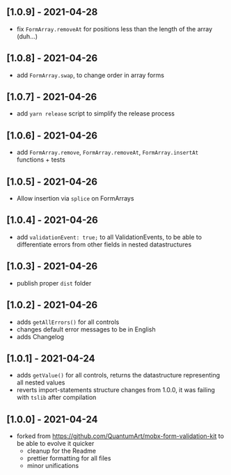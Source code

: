 ## [1.0.9] - 2021-04-28

- fix `FormArray.removeAt` for positions less than the length of the array (duh...)

## [1.0.8] - 2021-04-26

- add `FormArray.swap`, to change order in array forms

## [1.0.7] - 2021-04-26

- add `yarn release` script to simplify the release process

## [1.0.6] - 2021-04-26

- add `FormArray.remove`, `FormArray.removeAt`, `FormArray.insertAt` functions + tests

## [1.0.5] - 2021-04-26

- Allow insertion via `splice` on FormArrays

## [1.0.4] - 2021-04-26

- add `validationEvent: true;` to all ValidationEvents, to be able to differentiate errors from other fields in nested datastructures

## [1.0.3] - 2021-04-26

- publish proper `dist` folder

## [1.0.2] - 2021-04-26

- adds `getAllErrors()` for all controls
- changes default error messages to be in English
- adds Changelog

## [1.0.1] - 2021-04-24

- adds `getValue()` for all controls, returns the datastructure representing all nested values
- reverts import-statements structure changes from 1.0.0, it was failing with `tslib` after compilation

## [1.0.0] - 2021-04-24

- forked from https://github.com/QuantumArt/mobx-form-validation-kit to be able to evolve it quicker
  - cleanup for the Readme
  - prettier formatting for all files
  - minor unifications
